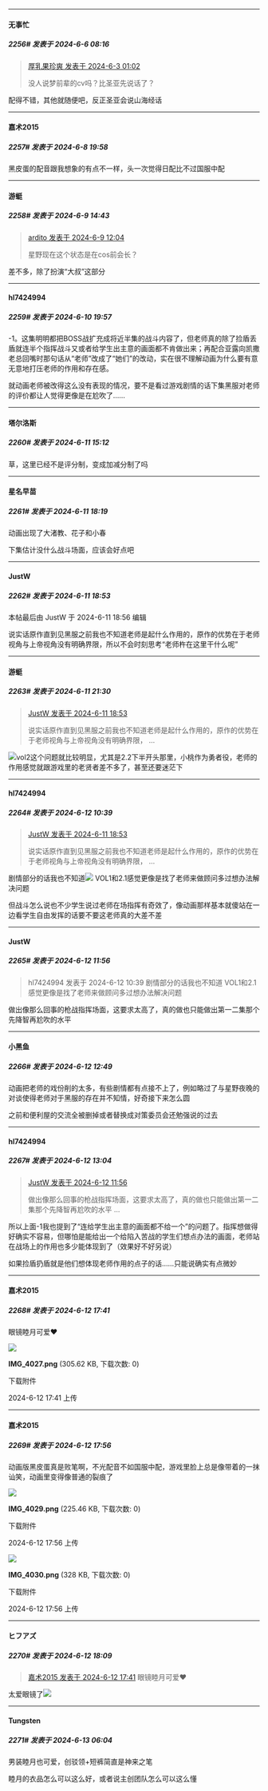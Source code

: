 ﻿
*****

####  无事忙  
##### 2256#       发表于 2024-6-6 08:16

<blockquote><a href="httphttps://bbs.saraba1st.com/2b/forum.php?mod=redirect&amp;goto=findpost&amp;pid=65092656&amp;ptid=2116038" target="_blank">厚乳果珍爽 发表于 2024-6-3 01:02</a>

没人说梦前辈的cv吗？比圣亚先说话了？</blockquote>
配得不错，其他就随便吧，反正圣亚会说山海经话

*****

####  嘉术2015  
##### 2257#       发表于 2024-6-8 19:58

黑皮蛋的配音跟我想象的有点不一样，头一次觉得日配比不过国服中配


*****

####  游蜓  
##### 2258#       发表于 2024-6-9 14:43

<blockquote><a href="httphttps://bbs.saraba1st.com/2b/forum.php?mod=redirect&amp;goto=findpost&amp;pid=65165577&amp;ptid=2116038" target="_blank">ardito 发表于 2024-6-9 12:04</a>

星野现在这个状态是在cos前会长？</blockquote>
差不多，除了扮演“大叔”这部分


*****

####  hl7424994  
##### 2259#       发表于 2024-6-10 19:57

-1。这集明明都把BOSS战扩充成将近半集的战斗内容了，但老师真的除了捡盾丢盾就连半个指挥战斗又或者给学生出主意的画面都不肯做出来；再配合亚露向凯撒老总回嘴时那句话从“老师”改成了“她们”的改动，实在很不理解动画为什么要有意无意地打压老师的作用和存在感。

就动画老师被改得这么没有表现的情况，要不是看过游戏剧情的话下集黑服对老师的评价都让人觉得更像是在尬吹了……


*****

####  塔尔洛斯  
##### 2260#       发表于 2024-6-11 15:12

草，这里已经不是评分制，变成加减分制了吗


*****

####  星名早苗  
##### 2261#       发表于 2024-6-11 18:19

动画出现了大渚教、花子和小春

下集估计没什么战斗场面，应该会好点吧


*****

####  JustW  
##### 2262#       发表于 2024-6-11 18:53

 本帖最后由 JustW 于 2024-6-11 18:56 编辑 

说实话原作直到见黑服之前我也不知道老师是起什么作用的，原作的优势在于老师视角与上帝视角没有明确界限，所以不会时刻思考“老师杵在这里干什么呢”


*****

####  游蜓  
##### 2263#       发表于 2024-6-11 21:30

<blockquote><a href="httphttps://bbs.saraba1st.com/2b/forum.php?mod=redirect&amp;goto=findpost&amp;pid=65198559&amp;ptid=2116038" target="_blank">JustW 发表于 2024-6-11 18:53</a>

说实话原作直到见黑服之前我也不知道老师是起什么作用的，原作的优势在于老师视角与上帝视角没有明确界限， ...</blockquote>
<img src="https://static.saraba1st.com/image/smiley/face2017/068.png" referrerpolicy="no-referrer">vol2这个问题就比较明显，尤其是2.2下半开头那里，小桃作为勇者役，老师的作用感觉就跟游戏里的老贤者差不多了，甚至还要迷茫下


*****

####  hl7424994  
##### 2264#       发表于 2024-6-12 10:39

<blockquote><a href="httphttps://bbs.saraba1st.com/2b/forum.php?mod=redirect&amp;goto=findpost&amp;pid=65198559&amp;ptid=2116038" target="_blank">JustW 发表于 2024-6-11 18:53</a>

说实话原作直到见黑服之前我也不知道老师是起什么作用的，原作的优势在于老师视角与上帝视角没有明确界限， ...</blockquote>
剧情部分的话我也不知道<img src="https://static.saraba1st.com/image/smiley/face2017/068.png" referrerpolicy="no-referrer"> VOL1和2.1感觉更像是找了老师来做顾问多过想办法解决问题

但战斗怎么说也不少学生说过老师在场指挥有奇效了，像动画那样基本就傻站在一边看学生自由发挥的话要不要这老师真的大差不差


*****

####  JustW  
##### 2265#       发表于 2024-6-12 11:56

<blockquote>hl7424994 发表于 2024-6-12 10:39
剧情部分的话我也不知道 VOL1和2.1感觉更像是找了老师来做顾问多过想办法解决问题

</blockquote>
做出像那么回事的枪战指挥场面，这要求太高了，真的做也只能做出第一二集那个先降智再尬吹的水平


*****

####  小黑鱼  
##### 2266#       发表于 2024-6-12 12:49

动画把老师的戏份削的太多，有些剧情都有点接不上了，例如略过了与星野夜晚的对谈使得老师对于黑服的存在并不知情，好奇接下来怎么圆

之前和便利屋的交流全被删掉或者替换成对策委员会还勉强说的过去


*****

####  hl7424994  
##### 2267#       发表于 2024-6-12 13:04

<blockquote><a href="httphttps://bbs.saraba1st.com/2b/forum.php?mod=redirect&amp;goto=findpost&amp;pid=65206097&amp;ptid=2116038" target="_blank">JustW 发表于 2024-6-12 11:56</a>

做出像那么回事的枪战指挥场面，这要求太高了，真的做也只能做出第一二集那个先降智再尬吹的水平 ...</blockquote>
所以上面-1我也提到了“连给学生出主意的画面都不给一个”的问题了。指挥想做得好确实不容易，但哪怕是能给出一个给陷入苦战的学生们想点办法的画面，老师站在战场上的作用也多少能体现到了（效果好不好另说）

如果捡盾扔盾就是他们想体现老师作用的点子的话……只能说确实有点微妙


*****

####  嘉术2015  
##### 2268#       发表于 2024-6-12 17:41

眼镜睦月可爱❤️

<img src="https://img.saraba1st.com/forum/202406/12/174109h9cx5zzacc09y0pm.png" referrerpolicy="no-referrer">

<strong>IMG_4027.png</strong> (305.62 KB, 下载次数: 0)

下载附件

2024-6-12 17:41 上传


*****

####  嘉术2015  
##### 2269#       发表于 2024-6-12 17:56

动画版黑皮蛋真是败笔啊，不光配音不如国服中配，游戏里脸上总是像带着的一抹讪笑，动画里变得像普通的裂痕了

<img src="https://img.saraba1st.com/forum/202406/12/175615kb9pn6bb9v46ry99.png" referrerpolicy="no-referrer">

<strong>IMG_4029.png</strong> (225.46 KB, 下载次数: 0)

下载附件

2024-6-12 17:56 上传

<img src="https://img.saraba1st.com/forum/202406/12/175615xtyoloyqhoftztvq.png" referrerpolicy="no-referrer">

<strong>IMG_4030.png</strong> (328 KB, 下载次数: 0)

下载附件

2024-6-12 17:56 上传


*****

####  ヒフアズ  
##### 2270#       发表于 2024-6-12 18:09

<blockquote><a href="httphttps://bbs.saraba1st.com/2b/forum.php?mod=redirect&amp;goto=findpost&amp;pid=65210644&amp;ptid=2116038" target="_blank">嘉术2015 发表于 2024-6-12 17:41</a>
眼镜睦月可爱❤️</blockquote>
太爱眼镜了<img src="https://static.saraba1st.com/image/smiley/face2017/037.png" referrerpolicy="no-referrer">


*****

####  Tungsten  
##### 2271#       发表于 2024-6-13 06:04

男装睦月也可爱，创驳领+短裤简直是神来之笔

睦月的衣品怎么可以这么好，或者说主创团队怎么可以这么懂

